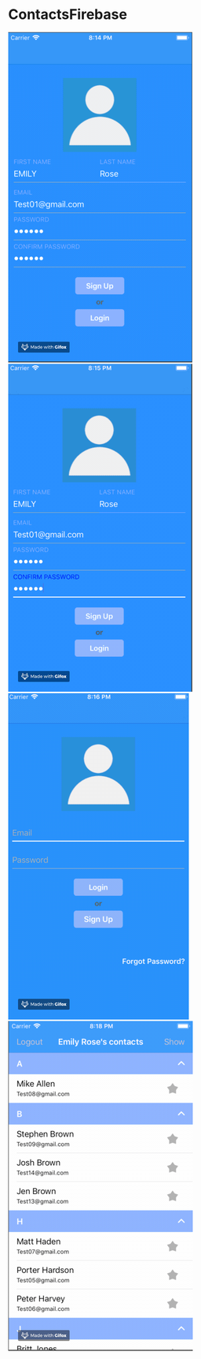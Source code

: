 # ContactsFirebase

![signUp](images/sign-up.gif)
![emailRegistered](images/email-registration.gif)
![Login](images/login.gif)
![contacts](images/contacts.gif)
